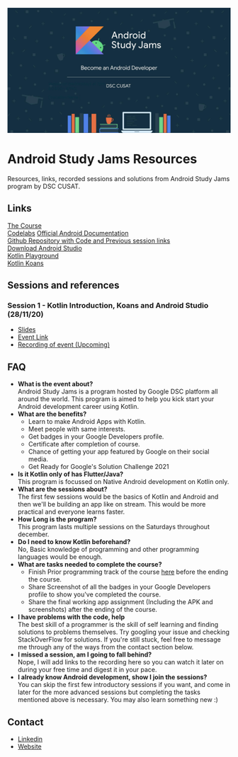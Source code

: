 ![](./assets/Banner.jpg)
# Android Study Jams Resources
Resources, links, recorded sessions and solutions from Android Study Jams program by DSC CUSAT.

## Links
[The Course](https://g.co/android/studyjams)  
[Codelabs](codelabs.developers.google.com)
[Official Android Documentation](developer.android.com)   
[Github Repository with Code and Previous session links](https://github.com/DSCCUSAT/Android-Study-Jams-Resources)   
[Download Android Studio](developer.android.com/studio)  
[Kotlin Playground](play.kotlinlang.org)  
[Kotlin Koans](play.kotlinlang.org/koans/overview)

## Sessions and references

### Session 1 - Kotlin Introduction, Koans and Android Studio (28/11/20)
- [Slides](https://docs.google.com/presentation/d/1OPBYkuMV2E_xey0hvmBe08-eGWSsWlh-ZzQxk7TP6Io/edit?usp=sharing)
- [Event Link](https://dsc.community.dev/events/details/developer-student-clubs-cochin-university-of-science-and-technology-presents-android-study-jams/#/)
- [Recording of event (Upcoming)]()

## FAQ
- **What is the event about?**  
    Android Study Jams is a program hosted by Google DSC platform all around the world. This program is aimed to help you kick start your Android development career using Kotlin.
- **What are the benefits?**  
    * Learn to make Android Apps with Kotlin.
    * Meet people with same interests.
    * Get badges in your Google Developers profile.
    * Certificate after completion of course.
    * Chance of getting your app featured by Google on their social media.
    * Get Ready for Google's Solution Challenge 2021
- **Is it Kotlin only of has Flutter/Java?**  
    This program is focussed on Native Android development on Kotlin only.
- **What are the sessions about?**  
    The first few sessions would be the basics of Kotlin and Android and then we'll be building an app like on stream. This would be more practical and everyone learns faster.
- **How Long is the program?**  
    This program lasts multiple sessions on the Saturdays throughout december.
- **Do I need to know Kotlin beforehand?**  
    No, Basic knowledge of programming and other programming languages would be enough.
- **What are tasks needed to complete the course?**  
    * Finish Prior programming track of the course [here](https://g.co/android/studyjams) before the ending the course.
    * Share Screenshot of all the badges in your Google Developers profile to show you've completed the course.
    * Share the final working app assignment (Including the APK and screenshots) after the ending of the course.
- **I have problems with the code, help**  
    The best skill of a programmer is the skill of self learning and finding solutions to problems themselves. Try googling your issue and checking StackOverFlow for solutions. If you're still stuck, feel free to message me through any of the ways from the contact section below.
- **I missed a session, am I going to fall behind?**  
    Nope, I will add links to the recording here so you can watch it later on during your free time and digest it in your pace. 
- **I already know Android development, show I join the sessions?**  
    You can skip the first few introductory sessions if you want, and come in later for the more advanced sessions but completing the tasks mentioned above is necessary. You may also learn something new :)

## Contact
- [Linkedin](https://www.linkedin.com/in/cybershark/)
- [Website](https://sarath.is-a.dev/)


